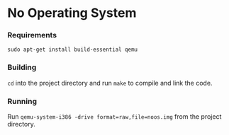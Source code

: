 # No Operating System

### Requirements
    sudo apt-get install build-essential qemu

### Building
`cd` into the project directory and run `make` to compile and link the code.

### Running
Run `qemu-system-i386 -drive format=raw,file=noos.img` from the project
directory.
